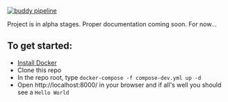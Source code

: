 [![buddy pipeline](https://app.buddy.works/unmarc/unmarc-backend/pipelines/pipeline/210672/badge.svg?token=8d2837bf6a9812bd0a082e1b0af6270726c44239b960f7e37f2b9796f26cb217 "buddy pipeline")](https://app.buddy.works/unmarc/unmarc-backend/pipelines/pipeline/210672)

Project is in alpha stages. Proper documentation coming soon. For now...

To get started:
------------------
- [Install Docker](https://docs.docker.com/install/)
- Clone this repo
- In the repo root, type `docker-compose -f compose-dev.yml up -d`
- Open http://localhost:8000/ in your browser and if all's well you should see a `Hello World`
